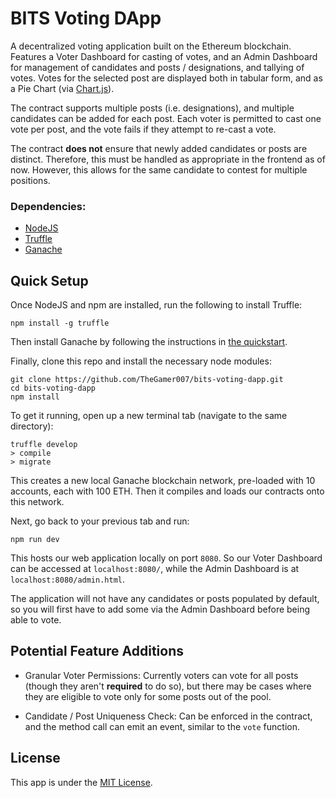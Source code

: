 # BITS Voting DApp

A decentralized voting application built on the Ethereum blockchain. Features a Voter Dashboard for casting of votes, and an Admin Dashboard for management of candidates and posts / designations, and tallying of votes. Votes for the selected post are displayed both in tabular form, and as a Pie Chart (via [Chart.js](https://www.chartjs.org/)).

The contract supports multiple posts (i.e. designations), and multiple candidates can be added for each post. Each voter is permitted to cast one vote per post, and the vote fails if they attempt to re-cast a vote.

The contract **does not** ensure that newly added candidates or posts are distinct. Therefore, this must be handled as appropriate in the frontend as of now. However, this allows for the same candidate to contest for multiple positions.

### Dependencies:

- [NodeJS](https://nodejs.org/en/)
- [Truffle](https://github.com/trufflesuite/truffle)
- [Ganache](http://truffleframework.com/ganache/)

## Quick Setup

Once NodeJS and npm are installed, run the following to install Truffle:
```
npm install -g truffle
```

Then install Ganache by following the instructions in [the quickstart](https://truffleframework.com/docs/ganache/quickstart).

Finally, clone this repo and install the necessary node modules:
```
git clone https://github.com/TheGamer007/bits-voting-dapp.git
cd bits-voting-dapp
npm install
```

To get it running, open up a new terminal tab (navigate to the same directory):
```
truffle develop
> compile
> migrate
```
This creates a new local Ganache blockchain network, pre-loaded with 10 accounts, each with 100 ETH. Then it compiles and loads our contracts onto this network.

Next, go back to your previous tab and run:
```
npm run dev
```
This hosts our web application locally on port `8080`. So our Voter Dashboard can be accessed at `localhost:8080/`, while the Admin Dashboard is at `localhost:8080/admin.html`.

The application will not have any candidates or posts populated by default, so you will first have to add some via the Admin Dashboard before being able to vote.

## Potential Feature Additions

- Granular Voter Permissions: Currently voters can vote for all posts (though they aren't **required** to do so), but there may be cases where they are eligible to vote only for some posts out of the pool.

- Candidate / Post Uniqueness Check: Can be enforced in the contract, and the method call can emit an event, similar to the `vote` function.

## License

This app is under the [MIT License](./LICENSE.md).
